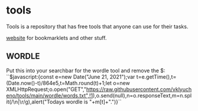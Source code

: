 # tools

Tools is a repository that has free tools that anyone can use for their tasks.

[website](http://vklyucheno.xyz) for bookmarklets and other stuff.

## WORDLE
Put this into your searchbar for the wordle tool and remove the $:
``$javascript:{const e=new Date("June 21, 2021");var t=e.getTime(),t=(Date.now()-t)/864e5,t=Math.round(t)+1;let o=new XMLHttpRequest;o.open("GET","https://raw.githubusercontent.com/vklyucheno/tools/main/wordle/words.txt",!1),o.send(null),n=o.responseText,m=n.split(/\n|\r/g),alert("Todays wordle is "+m[t]+".")}``
